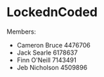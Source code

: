 # LockednCoded


Members:
- Cameron Bruce 4476706
- Jack Searle 6178637
- Finn O'Neill 7143491
- Jeb Nicholson 4509896

